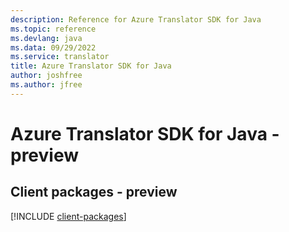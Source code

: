 ```yaml
---
description: Reference for Azure Translator SDK for Java
ms.topic: reference
ms.devlang: java
ms.data: 09/29/2022
ms.service: translator
title: Azure Translator SDK for Java
author: joshfree
ms.author: jfree
---
```

# Azure Translator SDK for Java - preview

## Client packages - preview
[!INCLUDE [client-packages](translator-client-index.md)]